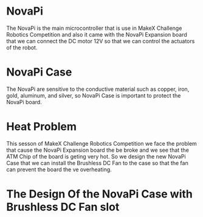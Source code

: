<h1>NovaPi</h1>
The NovaPi is the main microcontroller that is use in MakeX Challenge Robotics Competition and also it came with the NovaPi Expansion board that we can connect the DC motor 12V 
so that we can control the actuators of the robot.
<h1>NovaPi Case</h1>
The NovaPi are sensitive to the conductive material such as copper, iron, gold, aluminum, and silver, so NovaPi Case is important to protect the NovaPi board.
<h1>Heat Problem</h1>
This sesson of MakeX Challenge Robotics Competition we face the problem that cause the NovaPi Expansion board the be broke and we see that the ATM Chip of the board is geting very hot.
So we design the new NovaPi Case that we can install the Brushless DC Fan to the case so that the fan can prevent the board the ve overheating.
<h1>The Design Of the NovaPi Case with Brushless DC Fan slot</h1>
